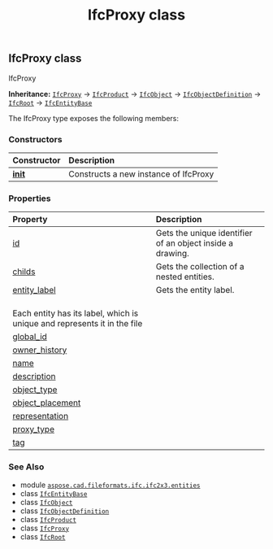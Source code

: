 ﻿---
title: IfcProxy class
second_title: Aspose.CAD for Python via .NET API References
description: 
type: docs
weight: 4110
url: /python-net/aspose.cad.fileformats.ifc.ifc2x3.entities/ifcproxy/
is_root: false
---

## IfcProxy class

IfcProxy



**Inheritance:** [`IfcProxy`](/cad/python-net/aspose.cad.fileformats.ifc.ifc2x3.entities/ifcproxy) → 
[`IfcProduct`](/cad/python-net/aspose.cad.fileformats.ifc.ifc2x3.entities/ifcproduct) → 
[`IfcObject`](/cad/python-net/aspose.cad.fileformats.ifc.ifc2x3.entities/ifcobject) → 
[`IfcObjectDefinition`](/cad/python-net/aspose.cad.fileformats.ifc.ifc2x3.entities/ifcobjectdefinition) → 
[`IfcRoot`](/cad/python-net/aspose.cad.fileformats.ifc.ifc2x3.entities/ifcroot) → 
[`IfcEntityBase`](/cad/python-net/aspose.cad.fileformats.ifc/ifcentitybase)



The IfcProxy type exposes the following members:

### Constructors
| Constructor | Description |
| :- | :- |
| [__init__](/cad/python-net/aspose.cad.fileformats.ifc.ifc2x3.entities/ifcproxy/__init__/#) | Constructs a new instance of IfcProxy |


### Properties
| Property | Description |
| :- | :- |
| [id](/cad/python-net/aspose.cad.fileformats.ifc.ifc2x3.entities/ifcproxy/id) | Gets the unique identifier of an object inside a drawing. |
| [childs](/cad/python-net/aspose.cad.fileformats.ifc.ifc2x3.entities/ifcproxy/childs) | Gets the collection of a nested entities. |
| [entity_label](/cad/python-net/aspose.cad.fileformats.ifc.ifc2x3.entities/ifcproxy/entity_label) | Gets the entity label.<br/>Each entity has its label, which is unique and represents it in the file |
| [global_id](/cad/python-net/aspose.cad.fileformats.ifc.ifc2x3.entities/ifcproxy/global_id) |  |
| [owner_history](/cad/python-net/aspose.cad.fileformats.ifc.ifc2x3.entities/ifcproxy/owner_history) |  |
| [name](/cad/python-net/aspose.cad.fileformats.ifc.ifc2x3.entities/ifcproxy/name) |  |
| [description](/cad/python-net/aspose.cad.fileformats.ifc.ifc2x3.entities/ifcproxy/description) |  |
| [object_type](/cad/python-net/aspose.cad.fileformats.ifc.ifc2x3.entities/ifcproxy/object_type) |  |
| [object_placement](/cad/python-net/aspose.cad.fileformats.ifc.ifc2x3.entities/ifcproxy/object_placement) |  |
| [representation](/cad/python-net/aspose.cad.fileformats.ifc.ifc2x3.entities/ifcproxy/representation) |  |
| [proxy_type](/cad/python-net/aspose.cad.fileformats.ifc.ifc2x3.entities/ifcproxy/proxy_type) |  |
| [tag](/cad/python-net/aspose.cad.fileformats.ifc.ifc2x3.entities/ifcproxy/tag) |  |



### See Also
* module [`aspose.cad.fileformats.ifc.ifc2x3.entities`](..)
* class [`IfcEntityBase`](/cad/python-net/aspose.cad.fileformats.ifc/ifcentitybase)
* class [`IfcObject`](/cad/python-net/aspose.cad.fileformats.ifc.ifc2x3.entities/ifcobject)
* class [`IfcObjectDefinition`](/cad/python-net/aspose.cad.fileformats.ifc.ifc2x3.entities/ifcobjectdefinition)
* class [`IfcProduct`](/cad/python-net/aspose.cad.fileformats.ifc.ifc2x3.entities/ifcproduct)
* class [`IfcProxy`](/cad/python-net/aspose.cad.fileformats.ifc.ifc2x3.entities/ifcproxy)
* class [`IfcRoot`](/cad/python-net/aspose.cad.fileformats.ifc.ifc2x3.entities/ifcroot)
